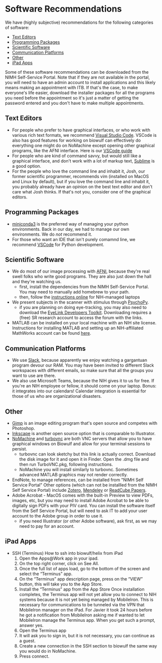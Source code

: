# Software Recommendations

We have (highly subjective) recommendations for the following categories of
software:

- [Text Editors](#text-editors)
- [Programming Packages](#programming-packages)
- [Scientific Software](#scientific-software)
- [Communication Platforms](#communication-platforms)
- [Other](#other)
- [iPad Apps](#ipad-apps)

Some of these software recommendations can be downloaded from the NIMH Self-Service Portal. Note that if they are not available in the portal, you will need to have an admin account to install applications and this likely means making an appointment with ITB. If that's the case, to make everyone's life easier, download the installer packages for all the programs you need before the appointment so it's just a matter of getting the password entered and you don't have to make multiple appointments.

## Text Editors

- For people who prefer to have graphical interfaces, or who work with
  various rich text formats, we recommend [Visual Studio Code][vscode]. VSCode is also has good features for working on biowulf can effectively do everything one might do on NoMachine except opening other graphical programs, like the AFNI interface. Here is our [VSCode guide][vscode_guide]
- For people who are kind of command savvy, but would still like a graphical
  interface, and don't work with a lot of markup text,
  [Sublime][sublime] is a good option.
- For the people who love the command line and inhabit it, Josh, our former scientific programmer,
  recommends vim (installed on MacOS and Linux by default), but if you love the command line and
  inhabit it, you probably already have an opinion on the best text editor and don't care what
  Josh thinks. If that's not you, consider one of the graphical editors.

## Programming Packages

- [miniconda3][mc3] is the preferred way of managing your python
  environments.
  Back in our day, we had to manage our own environments.
  We do *not* recommend it.
- For those who want an IDE that isn't purely comamnd line, we recommend
  [VSCode][vscode] for Python development.

## Scientific Software

- We do most of our image processing with [AFNI][afni], because they're real
  swell folks who write good programs.
  They are also just down the hall and they're watching us.
  - first, install the dependencies from the NIMH Self-Service Portal. You may need to manually add homebrew to your path. 
  - then, follow the [instructions online][afni-instructions] for NIH-managed laptops
- We present subjects in the scanner with stimulus through [PsychoPy][pp].
  - if you are planning on doing eye-tracking, you may also need to download the [EyeLink Developers Toolkit][eyelink-api]. Downloading requires a (free) SR research account to access the forum with the links.
- MATLAB can be installed on your local machine with an NIH site license.
  Instructions for installing MATLAB and setting up an NIH-affiliated
  MathWorks account can be found [here][matlab].

## Communication Platforms

- We use [Slack][slack], because apparently we enjoy watching a gargantuan
  program devour our RAM. You may have been invited to different Slack workspaces with different emails, so make sure that all the groups you want to use are there.
- We also use Microsoft Teams, because the NIH gives it to us for free.
  If you're an NIH employee or fellow, it should come on your laptop.
  Bonus: it integrates into our calendars!
  Calendar integration is essential for those of us who are organizational
  disasters.

## Other

- [Gimp][gimp] is an image editing program that's open source and competes
  with Photoshop.
- [Inkscape][inkscape] is another open source option that is comparable to Illustrator.
- [NoMachine][nomachine] and [turbovnc][tvnc] are both VNC servers that
  allow you to have graphical windows on Biowulf and allow for your
  terminal sessions to persist.
  - turbovnc can look sketchy but this link is actually correct.
    Download the disk image for it and open it in Finder.
    Open the .dmg file and then run TurboVNC.pkg, following instructions.
  - NoMachine you will install similarly to turbovnc.
    Sometimes advanced MATLAB graphics may not render correctly.
- EndNote, to manage references, can be installed from "NIMH Self Service Portal" Other options (which can not be installled from the NIMH Self Service Portal) include [Zotero][zotero], [Mendeley][mendeley] or [ReadCube Papers][papers].
- Adobe Acrobat - MacOS comes with the built-in Preview to view PDFs, images, etc, but you may need to install Adobe Acrobat to be able to digitally sign PDFs with your PIV card. You can install the software itself from the Self Service Portal, but will need to ask IT to add your user account to the Adobe group in order to use it.
  - if you need Illustrator (or other Adobe software), ask first, as we may need to pay for an account.

## iPad Apps

- SSH (Terminus)
    How to ssh into biowulf/helix from iPad
    1. Open the Apps@Work app in your ipad.
    1. On the top right corner, click on See All.
    1. Once the full list of apps load, go to the bottom of the screen and
    select the “Terminus” app.
    1. On the “Terminus” app description page, press on the “VIEW” button,
     this will take you to the App Store.
    1. Install the “Terminus” app from the App Store
       Once installation completes, the Terminus app will not yet allow
       you to connect to NIH systems because it is not yet being managed
       by MobileIron.
       This is necessary for communications to be tunneled via the VPN
       that MobileIron manager on the iPad.
       For Javier it took 24 hours before he got a notification from
       MobileIron asking me if wanted to let MobileIron manage the
       Terminus app.
       When you get such a prompt, answer yes.
    1. Open the Terminus app
    1. It will ask you to sign in, but it is not necessary, you can
       continue as a guest.
    1. Create a new connection in the SSH section to biowulf the same way
       you would do in NoMachine.
    1. Press connect.

[vscode]: <https://code.visualstudio.com>
[vscode_guide]: vscode_guide.md
[sublime]: <https://www.sublimetext.com>
[mc3]: <https://docs.conda.io/en/latest/miniconda.html>
[afni]: <https://afni.nimh.nih.gov/pub/dist/doc/htmldoc/background_install/install_instructs/index.html>
[afni-instructions]:https://afni.nimh.nih.gov/pub/dist/doc/htmldoc/background_install/install_instructs/steps_macOS_12_Silicon.html#quick-setup-special-case-nimh-administered-computers
[pp]: <https://www.psychopy.org>
[eyelink-api]: https://www.sr-research.com/support/forum-9.html
[matlab]: <https://teams.microsoft.com/l/file/3031C985-F9FE-4C0F-8571-F549EFE6917B?tenantId=14b77578-9773-42d5-8507-251ca2dc2b06&fileType=docx&objectUrl=https%3A%2F%2Fnih.sharepoint.com%2Fsites%2FNIMH-SFIM%2FShared%20Documents%2FGeneral%2FOnboarding%2FHow%20to%20Create%20a%20MathWorks%20Account.docx&baseUrl=https%3A%2F%2Fnih.sharepoint.com%2Fsites%2FNIMH-SFIM&serviceName=teams&threadId=19:919e1081447a4d58ba4003dcfe291efb@thread.skype&groupId=826bd11d-fb74-4cd5-9153-a19b6b2e0361>
[slack]: <https://slack.com>
[gimp]: <http://gimp.org>
[inkscape]: https://inkscape.org/
[nomachine]: <https://www.nomachine.com>
[tvnc]: <https://sourceforge.net/projects/turbovnc/files/latest/download>
[zotero]: https://www.zotero.org/
[mendeley]: https://www.mendeley.com/
[papers]: https://www.papersapp.com/

